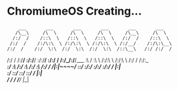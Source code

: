 # ChromiumeOS Creating...


        ___       ___       ___       ___       ___       ___   
       /\__\     /\  \     /\  \     /\  \     /\__\     /\  \  
      /:/  /    /::\  \   /::\  \   /::\  \   /:/  /    /::\  \ 
     /:/  /    /:/\:\  \ /:/\:\  \ /:/\:\  \ /:/__/    /:/\:\__\
    /:/  /    /:/  \:\  /:/  \:\  /:/  \:\  /::\__\   /:/ /:/  /
   /:/  /    /:/__/ \:\/:/__/ \:\/:/__/ \:\/:/  /    /:/_/:/__/___
   \:\  /     \:\  \ /:/\:\  \ /:/\:\  \ /:/  /    /:/\:\______\
    \:\/       \:\  /:/  \:\  /:/  \:\  /:/  /     \/__|:|~~~~/
     \::/        \:\/:/    \:\/:/    \:\/:/  /          |:|    
      \:/         \::/      \::/      \::/  /           |:|    
       \/          \/       \/        \/__/             \|__|   

